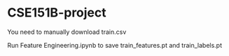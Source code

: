 # CSE151B-project

You need to manually download train.csv

Run Feature Engineering.ipynb to save train_features.pt and train_labels.pt